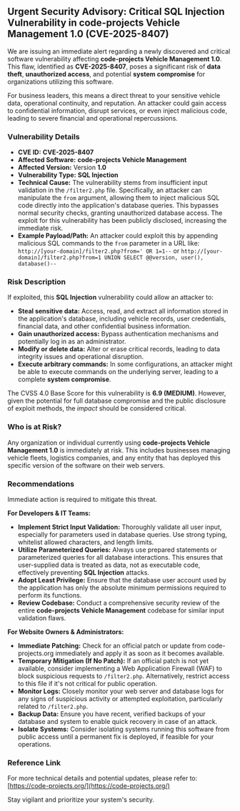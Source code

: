 ## Urgent Security Advisory: Critical SQL Injection Vulnerability in code-projects Vehicle Management 1.0 (**CVE-2025-8407**)

We are issuing an immediate alert regarding a newly discovered and critical software vulnerability affecting **code-projects Vehicle Management 1.0**. This flaw, identified as **CVE-2025-8407**, poses a significant risk of **data theft**, **unauthorized access**, and potential **system compromise** for organizations utilizing this software.

For business leaders, this means a direct threat to your sensitive vehicle data, operational continuity, and reputation. An attacker could gain access to confidential information, disrupt services, or even inject malicious code, leading to severe financial and operational repercussions.

### Vulnerability Details

*   **CVE ID:** **CVE-2025-8407**
*   **Affected Software:** **code-projects Vehicle Management**
*   **Affected Version:** Version **1.0**
*   **Vulnerability Type:** **SQL Injection**
*   **Technical Cause:** The vulnerability stems from insufficient input validation in the `/filter2.php` file. Specifically, an attacker can manipulate the `from` argument, allowing them to inject malicious SQL code directly into the application's database queries. This bypasses normal security checks, granting unauthorized database access. The exploit for this vulnerability has been publicly disclosed, increasing the immediate risk.
*   **Example Payload/Path:** An attacker could exploit this by appending malicious SQL commands to the `from` parameter in a URL like:
    `http://[your-domain]/filter2.php?from=' OR 1=1--`
    or
    `http://[your-domain]/filter2.php?from=1 UNION SELECT @@version, user(), database()--`

### Risk Description

If exploited, this **SQL Injection** vulnerability could allow an attacker to:
*   **Steal sensitive data:** Access, read, and extract all information stored in the application's database, including vehicle records, user credentials, financial data, and other confidential business information.
*   **Gain unauthorized access:** Bypass authentication mechanisms and potentially log in as an administrator.
*   **Modify or delete data:** Alter or erase critical records, leading to data integrity issues and operational disruption.
*   **Execute arbitrary commands:** In some configurations, an attacker might be able to execute commands on the underlying server, leading to a complete **system compromise**.

The CVSS 4.0 Base Score for this vulnerability is **6.9 (MEDIUM)**. However, given the potential for full database compromise and the public disclosure of exploit methods, the *impact* should be considered critical.

### Who is at Risk?

Any organization or individual currently using **code-projects Vehicle Management 1.0** is immediately at risk. This includes businesses managing vehicle fleets, logistics companies, and any entity that has deployed this specific version of the software on their web servers.

### Recommendations

Immediate action is required to mitigate this threat.

**For Developers & IT Teams:**

*   **Implement Strict Input Validation:** Thoroughly validate all user input, especially for parameters used in database queries. Use strong typing, whitelist allowed characters, and length limits.
*   **Utilize Parameterized Queries:** Always use prepared statements or parameterized queries for all database interactions. This ensures that user-supplied data is treated as data, not as executable code, effectively preventing **SQL Injection** attacks.
*   **Adopt Least Privilege:** Ensure that the database user account used by the application has only the absolute minimum permissions required to perform its functions.
*   **Review Codebase:** Conduct a comprehensive security review of the entire **code-projects Vehicle Management** codebase for similar input validation flaws.

**For Website Owners & Administrators:**

*   **Immediate Patching:** Check for an official patch or update from code-projects.org immediately and apply it as soon as it becomes available.
*   **Temporary Mitigation (If No Patch):** If an official patch is not yet available, consider implementing a Web Application Firewall (WAF) to block suspicious requests to `/filter2.php`. Alternatively, restrict access to this file if it's not critical for public operation.
*   **Monitor Logs:** Closely monitor your web server and database logs for any signs of suspicious activity or attempted exploitation, particularly related to `/filter2.php`.
*   **Backup Data:** Ensure you have recent, verified backups of your database and system to enable quick recovery in case of an attack.
*   **Isolate Systems:** Consider isolating systems running this software from public access until a permanent fix is deployed, if feasible for your operations.

### Reference Link

For more technical details and potential updates, please refer to:
[https://code-projects.org/](https://code-projects.org/)

Stay vigilant and prioritize your system's security.